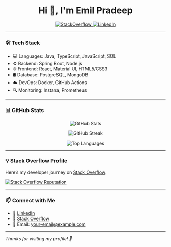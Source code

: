 <h1 align="center">Hi 👋, I'm Emil Pradeep</h1>

<p align="center">
  <a href="https://stackoverflow.com/users/6414086/emilpmp" target="_blank">
    <img src="https://img.shields.io/badge/StackOverflow-%23FE7A16.svg?&style=for-the-badge&logo=stack-overflow&logoColor=white" alt="StackOverflow"/>
  </a>
  <a href="https://www.linkedin.com/in/emil-pradeep-243605117/" target="_blank">
    <img src="https://img.shields.io/badge/LinkedIn-blue?style=for-the-badge&logo=linkedin" alt="LinkedIn"/>
  </a>
</p>

---

### 🛠️ Tech Stack

- 💻 Languages: Java, TypeScript, JavaScript, SQL
- ⚙️ Backend: Spring Boot, Node.js
- 🌐 Frontend: React, Material UI, HTML5/CSS3
- 🛢️ Database: PostgreSQL, MongoDB
- ☁️ DevOps: Docker, GitHub Actions
- 🔍 Monitoring: Instana, Prometheus

---

### 📊 GitHub Stats

<p align="center">
  <img src="https://github-readme-stats.vercel.app/api?username=emil-ep&show_icons=true&theme=radical" alt="GitHub Stats"/>
</p>

<p align="center">
  <img src="https://github-readme-streak-stats.herokuapp.com/?user=emil-ep&theme=radical" alt="GitHub Streak"/>
</p>

<p align="center">
  <img src="https://github-readme-stats.vercel.app/api/top-langs/?username=emil-ep&layout=compact&theme=radical" alt="Top Languages"/>
</p>

---

### 💡 Stack Overflow Profile

Here’s my developer journey on [Stack Overflow](https://stackoverflow.com/users/6414086):

[![Stack Overflow Reputation](https://stackoverflow-badge.vercel.app/?userID=6414086)](https://stackoverflow.com/users/6414086)

---

### 📫 Connect with Me

- 💼 [LinkedIn](https://www.linkedin.com/in/YOUR_LINKEDIN_USERNAME/)
- 🧠 [Stack Overflow](https://stackoverflow.com/users/YOUR_ID)
- 📧 Email: your-email@example.com

---

*Thanks for visiting my profile! 🚀*
